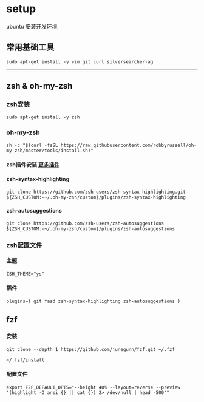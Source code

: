 # setup
ubuntu 安装开发环境


## 常用基础工具
`sudo apt-get install -y vim git curl silversearcher-ag`

---

## zsh & oh-my-zsh
### zsh安装 
  `sudo apt-get install -y zsh`
  
### oh-my-zsh
  `sh -c "$(curl -fsSL https://raw.githubusercontent.com/robbyrussell/oh-my-zsh/master/tools/install.sh)"`
  
#### zsh插件安装   [更多插件](https://github.com/unixorn/awesome-zsh-plugins)
#### zsh-syntax-highlighting
  `git clone https://github.com/zsh-users/zsh-syntax-highlighting.git ${ZSH_CUSTOM:-~/.oh-my-zsh/custom}/plugins/zsh-syntax-highlighting`
  
#### zsh-autosuggestions
  `git clone https://github.com/zsh-users/zsh-autosuggestions ${ZSH_CUSTOM:-~/.oh-my-zsh/custom}/plugins/zsh-autosuggestions`
  
### zsh配置文件
#### 主题
  `ZSH_THEME="ys"`
#### 插件
  `plugins=(
    git
    fasd
    zsh-syntax-highlighting
    zsh-autosuggestions
  )` 
    
    
## fzf
#### 安装
  `git clone --depth 1 https://github.com/junegunn/fzf.git ~/.fzf`
    
  `~/.fzf/install`
      
      
#### 配置文件
  `export FZF_DEFAULT_OPTS="--height 40% --layout=reverse --preview '(highlight -O ansi {} || cat {}) 2> /dev/null | head -500'"`
  
  
  
  

